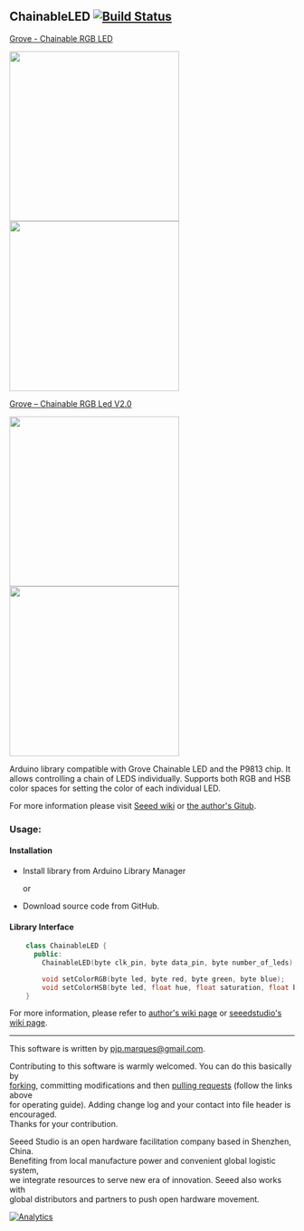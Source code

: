 ChainableLED  [![Build Status](https://travis-ci.com/Seeed-Studio/Grove_Chainable_RGB_LED.svg?branch=master)](https://travis-ci.com/Seeed-Studio/Grove_Chainable_RGB_LED)
---------------

[Grove - Chainable RGB LED](https://www.seeedstudio.com/Grove-Chainable-RGB-LED-p-850.html)

<img src=https://statics3.seeedstudio.com/images/product/chanbalelednb1.jpg width=300><img src=https://statics3.seeedstudio.com/product/chanbalelednb1_02.jpg width=300>

[Grove – Chainable RGB Led V2.0](https://www.seeedstudio.com/Grove-%E2%80%93-Chainable-RGB-Led-V2.0-p-2903.html)

<img src=https://statics3.seeedstudio.com/seeed/file/2017-07/bazaar501790_10402004845.jpg width=300><img src=https://statics3.seeedstudio.com/seeed/file/2017-07/bazaar501794_1040200484.jpg width=300>


Arduino library compatible with Grove Chainable LED and the P9813 chip. It allows controlling a chain of LEDS individually. 
Supports both RGB and HSB color spaces for setting the color of each individual LED.

For more information please visit [Seeed wiki](http://wiki.seeedstudio.com/Grove-Chainable_RGB_LED/) or [the author's Gitub](https://github.com/pjpmarques/ChainableLED).

### Usage:

#### Installation

- Install library from Arduino Library Manager

    or

- Download source code from GitHub.

#### Library Interface

```c++
    class ChainableLED {
      public:
        ChainableLED(byte clk_pin, byte data_pin, byte number_of_leds);

        void setColorRGB(byte led, byte red, byte green, byte blue);
        void setColorHSB(byte led, float hue, float saturation, float brightness);
    }
```

For more information, please refer to [author's wiki page](https://github.com/pjpmarques/ChainableLED/wiki) or [seeedstudio's wiki page](http://www.seeedstudio.com/wiki/Grove_-_Chainable_RGB_LED).

----

This software is written by pjp.marques@gmail.com.

Contributing to this software is warmly welcomed. You can do this basically by<br>
[forking](https://help.github.com/articles/fork-a-repo), committing modifications and then [pulling requests](https://help.github.com/articles/using-pull-requests) (follow the links above<br>
for operating guide). Adding change log and your contact into file header is encouraged.<br>
Thanks for your contribution.

Seeed Studio is an open hardware facilitation company based in Shenzhen, China. <br>
Benefiting from local manufacture power and convenient global logistic system, <br>
we integrate resources to serve new era of innovation. Seeed also works with <br>
global distributors and partners to push open hardware movement.<br>


[![Analytics](https://ga-beacon.appspot.com/UA-46589105-3/Grove_Chainable_RGB_LED)](https://github.com/igrigorik/ga-beacon)


